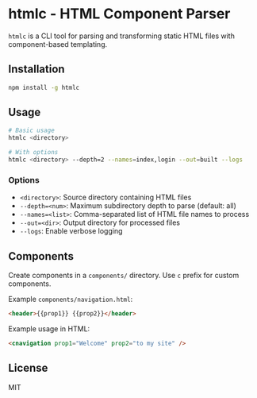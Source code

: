 # htmlc - HTML Component Parser

`htmlc` is a CLI tool for parsing and transforming static HTML files with component-based templating.

## Installation

```bash
npm install -g htmlc
```

## Usage

```bash
# Basic usage
htmlc <directory>

# With options
htmlc <directory> --depth=2 --names=index,login --out=built --logs
```

### Options

- `<directory>`: Source directory containing HTML files
- `--depth=<num>`: Maximum subdirectory depth to parse (default: all)
- `--names=<list>`: Comma-separated list of HTML file names to process
- `--out=<dir>`: Output directory for processed files
- `--logs`: Enable verbose logging

## Components

Create components in a `components/` directory. Use `c` prefix for custom components.

Example `components/navigation.html`:
```html
<header>{{prop1}} {{prop2}}</header>
```

Example usage in HTML:
```html
<cnavigation prop1="Welcome" prop2="to my site" />
```

## License

MIT